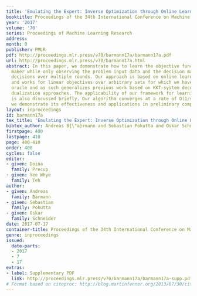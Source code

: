 ```yaml
---
title: 'Emulating the Expert: Inverse Optimization through Online Learning'
booktitle: Proceedings of the 34th International Conference on Machine Learning
year: '2017'
volume: '70'
series: Proceedings of Machine Learning Research
address: 
month: 0
publisher: PMLR
pdf: http://proceedings.mlr.press/v70/barmann17a/barmann17a.pdf
url: http://proceedings.mlr.press/v70/barmann17a.html
abstract: In this paper, we demonstrate how to learn the objective function of a decision
  maker while only observing the problem input data and the decision maker’s corresponding
  decisions over multiple rounds. Our approach is based on online learning techniques
  and works for linear objectives over arbitrary sets for which we have a linear optimization
  oracle and as such generalizes previous work based on KKT-system decomposition and
  dualization approaches. The applicability of our framework for learning linear constraints
  is also discussed briefly. Our algorithm converges at a rate of O(1/sqrt(T)), and
  we demonstrate its effectiveness and applications in preliminary computational results.
layout: inproceedings
id: barmann17a
tex_title: 'Emulating the Expert: Inverse Optimization through Online Learning'
bibtex_author: Andreas B{\"a}rmann and Sebastian Pokutta and Oskar Schneider
firstpage: 400
lastpage: 410
page: 400-410
order: 400
cycles: false
editor:
- given: Doina
  family: Precup
- given: Yee Whye
  family: Teh
author:
- given: Andreas
  family: Bärmann
- given: Sebastian
  family: Pokutta
- given: Oskar
  family: Schneider
date: 2017-07-17
container-title: Proceedings of the 34th International Conference on Machine Learning
genre: inproceedings
issued:
  date-parts:
  - 2017
  - 7
  - 17
extras:
- label: Supplementary PDF
  link: http://proceedings.mlr.press/v70/barmann17a/barmann17a-supp.pdf
# Format based on citeproc: http://blog.martinfenner.org/2013/07/30/citeproc-yaml-for-bibliographies/
---
```

